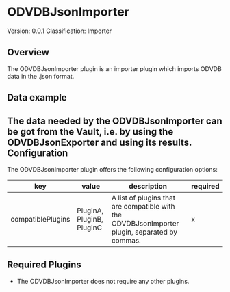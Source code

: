 # ODVDBJsonImporter
Version: 0.0.1
Classification: Importer

Overview
-----
The ODVDBJsonImporter plugin is an importer plugin which imports ODVDB data in the .json format.

Data example
-----
The data needed by the ODVDBJsonImporter can be got from the Vault, i.e. by using the ODVDBJsonExporter and using its results.
Configuration
-----
The ODVDBJsonImporter plugin offers the following configuration options:

| key  | value | description | required |
| ------------- | ------------- |  ------------- | ------------- |
| compatiblePlugins | PluginA, PluginB, PluginC | A list of plugins that are compatible with the ODVDBJsonImporter plugin, separated by commas. | x

Required Plugins
-----
 - The ODVDBJsonImporter does not require any other plugins.